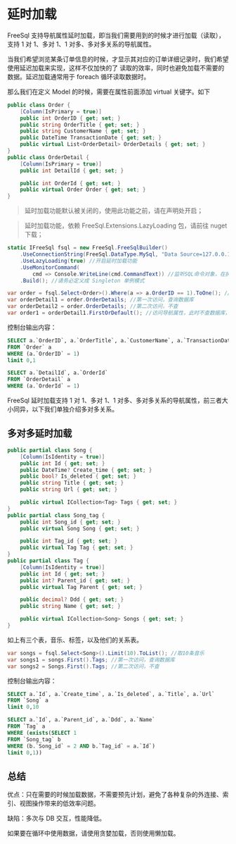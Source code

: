 # 延时加载

FreeSql 支持导航属性延时加载，即当我们需要用到的时候才进行加载（读取），支持 1 对 1、多对 1、1 对多、多对多关系的导航属性。

当我们希望浏览某条订单信息的时候，才显示其对应的订单详细记录时，我们希望使用延迟加载来实现，这样不仅加快的了 读取的效率，同时也避免加载不需要的数据。延迟加载通常用于 foreach 循环读取数据时。

那么我们在定义 Model 的时候，需要在属性前面添加 virtual 关键字。如下

```csharp
public class Order {
    [Column(IsPrimary = true)]
    public int OrderID { get; set; }
    public string OrderTitle { get; set; }
    public string CustomerName { get; set; }
    public DateTime TransactionDate { get; set; }
    public virtual List<OrderDetail> OrderDetails { get; set; }
}
public class OrderDetail {
    [Column(IsPrimary = true)]
    public int DetailId { get; set; }

    public int OrderId { get; set; }
    public virtual Order Order { get; set; }
}
```

> 延时加载功能默认被关闭的，使用此功能之前，请在声明处开启；

> 延时加载功能，依赖 FreeSql.Extensions.LazyLoading 包，请前往 nuget 下载；

```csharp
static IFreeSql fsql = new FreeSql.FreeSqlBuilder()
    .UseConnectionString(FreeSql.DataType.MySql, "Data Source=127.0.0.1;Port=3306;User ID=root;Password=root;Initial Catalog=cccddd;Charset=utf8;SslMode=none;Max pool size=10")
    .UseLazyLoading(true) //开启延时加载功能
    .UseMonitorCommand(
        cmd => Console.WriteLine(cmd.CommandText)) //监听SQL命令对象，在执行前
    .Build(); //请务必定义成 Singleton 单例模式

var order = fsql.Select<Order>().Where(a => a.OrderID == 1).ToOne(); //查询订单表
var orderDetail1 = order.OrderDetails; //第一次访问，查询数据库
var orderDetail2 = order.OrderDetails; //第二次访问，不查
var order1 = orderDetail1.FirstOrDefault(); //访问导航属性，此时不查数据库，因为 OrderDetails 查询出来的时候已填充了该属性
```

控制台输出内容：

```sql
SELECT a.`OrderID`, a.`OrderTitle`, a.`CustomerName`, a.`TransactionDate`
FROM `Order` a
WHERE (a.`OrderID` = 1)
limit 0,1

SELECT a.`DetailId`, a.`OrderId`
FROM `OrderDetail` a
WHERE (a.`OrderId` = 1)
```

FreeSql 延时加载支持 1 对 1、多对 1、1 对多、多对多关系的导航属性，前三者大小同异，以下我们单独介绍多对多关系。

## 多对多延时加载

```csharp
public partial class Song {
    [Column(IsIdentity = true)]
    public int Id { get; set; }
    public DateTime? Create_time { get; set; }
    public bool? Is_deleted { get; set; }
    public string Title { get; set; }
    public string Url { get; set; }

    public virtual ICollection<Tag> Tags { get; set; }
}
public partial class Song_tag {
    public int Song_id { get; set; }
    public virtual Song Song { get; set; }

    public int Tag_id { get; set; }
    public virtual Tag Tag { get; set; }
}
public partial class Tag {
    [Column(IsIdentity = true)]
    public int Id { get; set; }
    public int? Parent_id { get; set; }
    public virtual Tag Parent { get; set; }

    public decimal? Ddd { get; set; }
    public string Name { get; set; }

    public virtual ICollection<Song> Songs { get; set; }
}
```

如上有三个表，音乐、标签，以及他们的关系表。

```csharp
var songs = fsql.Select<Song>().Limit(10).ToList(); //取10条音乐
var songs1 = songs.First().Tags; //第一次访问，查询数据库
var songs2 = Songs.First().Tags; //第二次访问，不查
```

控制台输出内容：

```sql
SELECT a.`Id`, a.`Create_time`, a.`Is_deleted`, a.`Title`, a.`Url`
FROM `Song` a
limit 0,10

SELECT a.`Id`, a.`Parent_id`, a.`Ddd`, a.`Name`
FROM `Tag` a
WHERE (exists(SELECT 1
FROM `Song_tag` b
WHERE (b.`Song_id` = 2 AND b.`Tag_id` = a.`Id`)
limit 0,1))
```

## 总结

优点：只在需要的时候加载数据，不需要预先计划，避免了各种复杂的外连接、索引、视图操作带来的低效率问题。

缺陷：多次与 DB 交互，性能降低。

如果要在循环中使用数据，请使用贪婪加载，否则使用懒加载。
